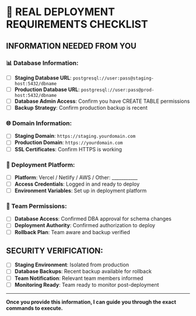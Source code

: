 # 🔐 REAL DEPLOYMENT REQUIREMENTS CHECKLIST

## **INFORMATION NEEDED FROM YOU**

### **📊 Database Information:**
- [ ] **Staging Database URL**: `postgresql://user:pass@staging-host:5432/dbname`
- [ ] **Production Database URL**: `postgresql://user:pass@prod-host:5432/dbname`
- [ ] **Database Admin Access**: Confirm you have CREATE TABLE permissions
- [ ] **Backup Strategy**: Confirm production backup is recent

### **🌐 Domain Information:**
- [ ] **Staging Domain**: `https://staging.yourdomain.com`
- [ ] **Production Domain**: `https://yourdomain.com`
- [ ] **SSL Certificates**: Confirm HTTPS is working

### **🚀 Deployment Platform:**
- [ ] **Platform**: Vercel / Netlify / AWS / Other: ___________
- [ ] **Access Credentials**: Logged in and ready to deploy
- [ ] **Environment Variables**: Set up in deployment platform

### **👥 Team Permissions:**
- [ ] **Database Access**: Confirmed DBA approval for schema changes
- [ ] **Deployment Authority**: Confirmed authorization to deploy
- [ ] **Rollback Plan**: Team aware and backup verified

## **SECURITY VERIFICATION:**
- [ ] **Staging Environment**: Isolated from production
- [ ] **Database Backups**: Recent backup available for rollback
- [ ] **Team Notification**: Relevant team members informed
- [ ] **Monitoring Ready**: Team ready to monitor post-deployment

---

**Once you provide this information, I can guide you through the exact commands to execute.**